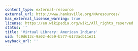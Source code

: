 ```yaml
---
content_type: external-resource
external_url: http://www.hanksville.org/NAresources/
has_external_license_warning: true
license: https://en.wikipedia.org/wiki/All_rights_reserved
status: ''
title: 'Virtual Library: American Indians'
uid: fc9d613c-9a02-4d59-b577-6173acb11e31
wayback_url: ''
---
```

